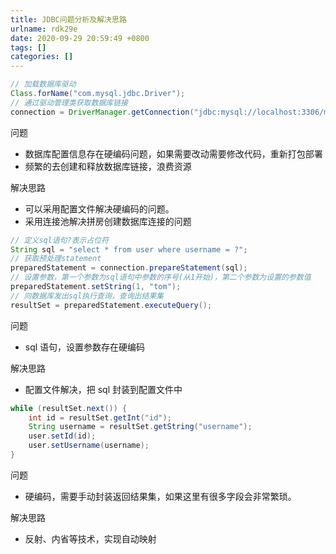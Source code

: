 ```yaml
---
title: JDBC问题分析及解决思路
urlname: rdk29e
date: 2020-09-29 20:59:49 +0800
tags: []
categories: []
---
```


```java
// 加载数据库驱动
Class.forName("com.mysql.jdbc.Driver");
// 通过驱动管理类获取数据库链接
connection = DriverManager.getConnection("jdbc:mysql://localhost:3306/mybatis? characterEncoding=utf-8", "root", "root");
```

问题

- 数据库配置信息存在硬编码问题，如果需要改动需要修改代码，重新打包部署
- 频繁的去创建和释放数据库链接，浪费资源

解决思路

- 可以采用配置文件解决硬编码的问题。
- 采用连接池解决拼房创建数据库连接的问题

```java
// 定义sql语句?表示占位符
String sql = "select * from user where username = ?";
// 获取预处理statement
preparedStatement = connection.prepareStatement(sql);
// 设置参数，第一个参数为sql语句中参数的序号(从1开始)，第二个参数为设置的参数值
preparedStatement.setString(1, "tom");
// 向数据库发出sql执行查询，查询出结果集
resultSet = preparedStatement.executeQuery();
```

问题

- sql 语句，设置参数存在硬编码

解决思路

- 配置文件解决，把 sql 封装到配置文件中

```java
while (resultSet.next()) {
	int id = resultSet.getInt("id");
	String username = resultSet.getString("username");
	user.setId(id);
	user.setUsername(username);
}
```

问题

- 硬编码，需要手动封装返回结果集，如果这里有很多字段会非常繁琐。

解决思路

- 反射、内省等技术，实现自动映射
